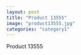 ```yaml
---
layout: post
title: "Product 13555"
image: "product13555.jpg"
categories: "category1"
---
```

Product 13555
